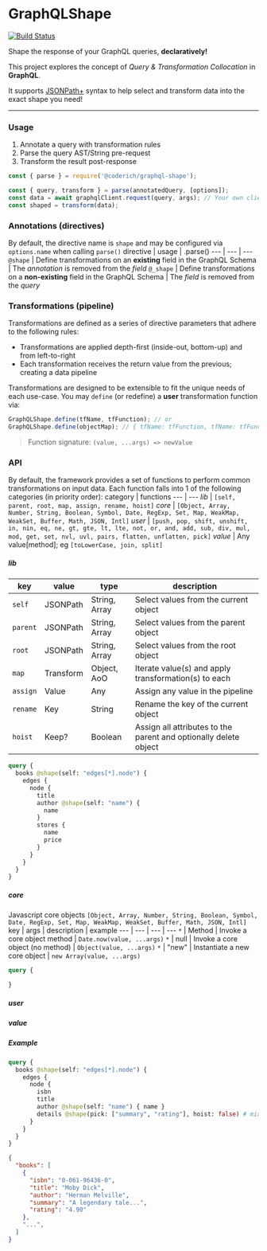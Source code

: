 # GraphQLShape

[![Build Status](https://github.com/CoderichLLC/nodejs-graphql-shape/actions/workflows/publish.yml/badge.svg)](https://github.com/CoderichLLC/nodejs-graphql-shape/actions/workflows/publish.yml)

Shape the response of your GraphQL queries, **declaratively!**

This project explores the concept of *Query & Transformation Collocation* in **GraphQL**.

It supports [JSONPath+](https://www.npmjs.com/package/jsonpath-plus) syntax to help select and transform data into the exact shape you need!

---

### Usage
1. Annotate a query with transformation rules
2. Parse the query AST/String pre-request
3. Transform the result post-response

```javascript
const { parse } = require('@coderich/graphql-shape');

const { query, transform } = parse(annotatedQuery, [options]);
const data = await graphqlClient.request(query, args); // Your own client
const shaped = transform(data);
```

### Annotations (directives)
By default, the directive name is `shape` and may be configured via `options.name` when calling `parse()`
directive | usage | .parse()
--- | --- | ---
`@shape` | Define transformations on an **existing** field in the GraphQL Schema | The *annotation* is removed from the *field*
`@_shape` | Define transformations on a **non-existing** field in the GraphQL Schema | The *field* is removed from the *query*

### Transformations (pipeline)
Transformations are defined as a series of directive parameters that adhere to the following rules:
* Transformations are applied depth-first (inside-out, bottom-up) and from left-to-right
* Each transformation receives the return value from the previous; creating a data pipeline

Transformations are designed to be extensible to fit the unique needs of each use-case. You may `define` (or redefine) a **user** transformation function via:
```javascript
GraphQLShape.define(tfName, tfFunction); // or
GraphQLShape.define(objectMap); // { tfName: tfFunction, tfName: tfFunction, ... }
```
> Function signature: `(value, ...args) => newValue`


### API
By default, the framework provides a set of functions to perform common transformations on input data. Each function falls into 1 of the following categories (in priority order):
category | functions
--- | ---
*lib* | `[self, parent, root, map, assign, rename, hoist]`
*core* | `[Object, Array, Number, String, Boolean, Symbol, Date, RegExp, Set, Map, WeakMap, WeakSet, Buffer, Math, JSON, Intl]`
*user* | `[push, pop, shift, unshift, in, nin, eq, ne, gt, gte, lt, lte, not, or, and, add, sub, div, mul, mod, get, set, nvl, uvl, pairs, flatten, unflatten, pick]`
*value* | Any value[method]; eg `[toLowerCase, join, split]`

##### lib
key | value | type | description
--- | --- | --- | ---
`self` | JSONPath | String, Array | Select values from the current object
`parent` | JSONPath | String, Array | Select values from the parent object
`root` | JSONPath | String, Array | Select values from the root object
`map` | Transform | Object, AoO | Iterate value(s) and apply transformation(s) to each
`assign` | Value | Any | Assign any value in the pipeline
`rename` | Key | String | Rename the key of the current object
`hoist` | Keep? | Boolean | Assign all attributes to the parent and optionally delete object
```graphql
query {
  books @shape(self: "edges[*].node") {
    edges {
      node {
        title
        author @shape(self: "name") {
          name
        }
        stores {
          name
          price
        }
      }
    }
  }
}
```

##### core
Javascript core objects `[Object, Array, Number, String, Boolean, Symbol, Date, RegExp, Set, Map, WeakMap, WeakSet, Buffer, Math, JSON, Intl]`
key | args | description | example
--- | --- | --- | ---
`*` | Method | Invoke a core object method | `Date.now(value, ...args)`
`*` | null | Invoke a core object (no method) | `Object(value, ...args)`
`*` | "new" | Instantiate a new core object | `new Array(value, ...args)`
```graphql
query {

}
```
##### user
##### value

##### Example
```graphql
query {
  books @shape(self: "edges[*].node") {
    edges {
      node {
        isbn
        title
        author @shape(self: "name") { name }
        details @shape(pick: ["summary", "rating"], hoist: false) # mixed/schemaless JSON
      }
    }
  }
}
```

```json
{
  "books": [
    {
      "isbn": "0-061-96436-0",
      "title": "Moby Dick",
      "author": "Herman Melville",
      "summary": "A legendary tale...",
      "rating": "4.90"
    },
    "...",
  ]
}
```